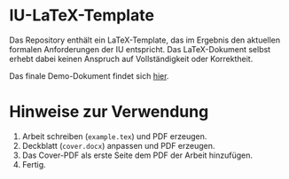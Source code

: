 # IU-LaTeX-Template

Das Repository enthält ein LaTeX-Template, das im Ergebnis den aktuellen formalen Anforderungen der IU entspricht. Das LaTeX-Dokument selbst erhebt dabei keinen Anspruch auf Vollständigkeit oder Korrektheit.

Das finale Demo-Dokument findet sich [hier](https://github.com/aspnetde/iu-latex-template/raw/main/template/final.pdf).

# Hinweise zur Verwendung

1. Arbeit schreiben (`example.tex`) und PDF erzeugen.
2. Deckblatt (`cover.docx`) anpassen und PDF erzeugen.
3. Das Cover-PDF als erste Seite dem PDF der Arbeit hinzufügen.
4. Fertig.
